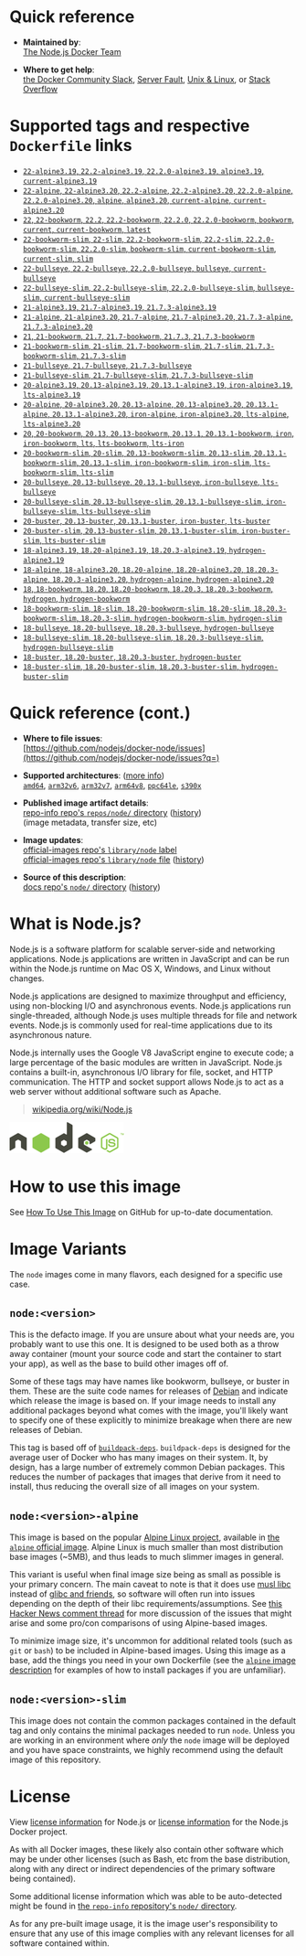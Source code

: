 <!--

********************************************************************************

WARNING:

    DO NOT EDIT "node/README.md"

    IT IS AUTO-GENERATED

    (from the other files in "node/" combined with a set of templates)

********************************************************************************

-->

# Quick reference

-	**Maintained by**:  
	[The Node.js Docker Team](https://github.com/nodejs/docker-node)

-	**Where to get help**:  
	[the Docker Community Slack](https://dockr.ly/comm-slack), [Server Fault](https://serverfault.com/help/on-topic), [Unix & Linux](https://unix.stackexchange.com/help/on-topic), or [Stack Overflow](https://stackoverflow.com/help/on-topic)

# Supported tags and respective `Dockerfile` links

-	[`22-alpine3.19`, `22.2-alpine3.19`, `22.2.0-alpine3.19`, `alpine3.19`, `current-alpine3.19`](https://github.com/nodejs/docker-node/blob/14ae63a78d5e38557a56822bd2b1094d038e52a4/22/alpine3.19/Dockerfile)
-	[`22-alpine`, `22-alpine3.20`, `22.2-alpine`, `22.2-alpine3.20`, `22.2.0-alpine`, `22.2.0-alpine3.20`, `alpine`, `alpine3.20`, `current-alpine`, `current-alpine3.20`](https://github.com/nodejs/docker-node/blob/1810f76d762c8b080ab6aec585d66fb0f7f1d4a9/22/alpine3.20/Dockerfile)
-	[`22`, `22-bookworm`, `22.2`, `22.2-bookworm`, `22.2.0`, `22.2.0-bookworm`, `bookworm`, `current`, `current-bookworm`, `latest`](https://github.com/nodejs/docker-node/blob/14ae63a78d5e38557a56822bd2b1094d038e52a4/22/bookworm/Dockerfile)
-	[`22-bookworm-slim`, `22-slim`, `22.2-bookworm-slim`, `22.2-slim`, `22.2.0-bookworm-slim`, `22.2.0-slim`, `bookworm-slim`, `current-bookworm-slim`, `current-slim`, `slim`](https://github.com/nodejs/docker-node/blob/14ae63a78d5e38557a56822bd2b1094d038e52a4/22/bookworm-slim/Dockerfile)
-	[`22-bullseye`, `22.2-bullseye`, `22.2.0-bullseye`, `bullseye`, `current-bullseye`](https://github.com/nodejs/docker-node/blob/14ae63a78d5e38557a56822bd2b1094d038e52a4/22/bullseye/Dockerfile)
-	[`22-bullseye-slim`, `22.2-bullseye-slim`, `22.2.0-bullseye-slim`, `bullseye-slim`, `current-bullseye-slim`](https://github.com/nodejs/docker-node/blob/14ae63a78d5e38557a56822bd2b1094d038e52a4/22/bullseye-slim/Dockerfile)
-	[`21-alpine3.19`, `21.7-alpine3.19`, `21.7.3-alpine3.19`](https://github.com/nodejs/docker-node/blob/17bf0838eaf9d32ba6280599e51fac5269d0dfb4/21/alpine3.19/Dockerfile)
-	[`21-alpine`, `21-alpine3.20`, `21.7-alpine`, `21.7-alpine3.20`, `21.7.3-alpine`, `21.7.3-alpine3.20`](https://github.com/nodejs/docker-node/blob/1810f76d762c8b080ab6aec585d66fb0f7f1d4a9/21/alpine3.20/Dockerfile)
-	[`21`, `21-bookworm`, `21.7`, `21.7-bookworm`, `21.7.3`, `21.7.3-bookworm`](https://github.com/nodejs/docker-node/blob/17bf0838eaf9d32ba6280599e51fac5269d0dfb4/21/bookworm/Dockerfile)
-	[`21-bookworm-slim`, `21-slim`, `21.7-bookworm-slim`, `21.7-slim`, `21.7.3-bookworm-slim`, `21.7.3-slim`](https://github.com/nodejs/docker-node/blob/17bf0838eaf9d32ba6280599e51fac5269d0dfb4/21/bookworm-slim/Dockerfile)
-	[`21-bullseye`, `21.7-bullseye`, `21.7.3-bullseye`](https://github.com/nodejs/docker-node/blob/17bf0838eaf9d32ba6280599e51fac5269d0dfb4/21/bullseye/Dockerfile)
-	[`21-bullseye-slim`, `21.7-bullseye-slim`, `21.7.3-bullseye-slim`](https://github.com/nodejs/docker-node/blob/17bf0838eaf9d32ba6280599e51fac5269d0dfb4/21/bullseye-slim/Dockerfile)
-	[`20-alpine3.19`, `20.13-alpine3.19`, `20.13.1-alpine3.19`, `iron-alpine3.19`, `lts-alpine3.19`](https://github.com/nodejs/docker-node/blob/375d663fe34b3e76ee41bff8bcac583da32fe0cb/20/alpine3.19/Dockerfile)
-	[`20-alpine`, `20-alpine3.20`, `20.13-alpine`, `20.13-alpine3.20`, `20.13.1-alpine`, `20.13.1-alpine3.20`, `iron-alpine`, `iron-alpine3.20`, `lts-alpine`, `lts-alpine3.20`](https://github.com/nodejs/docker-node/blob/1810f76d762c8b080ab6aec585d66fb0f7f1d4a9/20/alpine3.20/Dockerfile)
-	[`20`, `20-bookworm`, `20.13`, `20.13-bookworm`, `20.13.1`, `20.13.1-bookworm`, `iron`, `iron-bookworm`, `lts`, `lts-bookworm`, `lts-iron`](https://github.com/nodejs/docker-node/blob/375d663fe34b3e76ee41bff8bcac583da32fe0cb/20/bookworm/Dockerfile)
-	[`20-bookworm-slim`, `20-slim`, `20.13-bookworm-slim`, `20.13-slim`, `20.13.1-bookworm-slim`, `20.13.1-slim`, `iron-bookworm-slim`, `iron-slim`, `lts-bookworm-slim`, `lts-slim`](https://github.com/nodejs/docker-node/blob/375d663fe34b3e76ee41bff8bcac583da32fe0cb/20/bookworm-slim/Dockerfile)
-	[`20-bullseye`, `20.13-bullseye`, `20.13.1-bullseye`, `iron-bullseye`, `lts-bullseye`](https://github.com/nodejs/docker-node/blob/375d663fe34b3e76ee41bff8bcac583da32fe0cb/20/bullseye/Dockerfile)
-	[`20-bullseye-slim`, `20.13-bullseye-slim`, `20.13.1-bullseye-slim`, `iron-bullseye-slim`, `lts-bullseye-slim`](https://github.com/nodejs/docker-node/blob/375d663fe34b3e76ee41bff8bcac583da32fe0cb/20/bullseye-slim/Dockerfile)
-	[`20-buster`, `20.13-buster`, `20.13.1-buster`, `iron-buster`, `lts-buster`](https://github.com/nodejs/docker-node/blob/375d663fe34b3e76ee41bff8bcac583da32fe0cb/20/buster/Dockerfile)
-	[`20-buster-slim`, `20.13-buster-slim`, `20.13.1-buster-slim`, `iron-buster-slim`, `lts-buster-slim`](https://github.com/nodejs/docker-node/blob/375d663fe34b3e76ee41bff8bcac583da32fe0cb/20/buster-slim/Dockerfile)
-	[`18-alpine3.19`, `18.20-alpine3.19`, `18.20.3-alpine3.19`, `hydrogen-alpine3.19`](https://github.com/nodejs/docker-node/blob/d3965ef329265accff145164f06653216e416685/18/alpine3.19/Dockerfile)
-	[`18-alpine`, `18-alpine3.20`, `18.20-alpine`, `18.20-alpine3.20`, `18.20.3-alpine`, `18.20.3-alpine3.20`, `hydrogen-alpine`, `hydrogen-alpine3.20`](https://github.com/nodejs/docker-node/blob/1810f76d762c8b080ab6aec585d66fb0f7f1d4a9/18/alpine3.20/Dockerfile)
-	[`18`, `18-bookworm`, `18.20`, `18.20-bookworm`, `18.20.3`, `18.20.3-bookworm`, `hydrogen`, `hydrogen-bookworm`](https://github.com/nodejs/docker-node/blob/d3965ef329265accff145164f06653216e416685/18/bookworm/Dockerfile)
-	[`18-bookworm-slim`, `18-slim`, `18.20-bookworm-slim`, `18.20-slim`, `18.20.3-bookworm-slim`, `18.20.3-slim`, `hydrogen-bookworm-slim`, `hydrogen-slim`](https://github.com/nodejs/docker-node/blob/d3965ef329265accff145164f06653216e416685/18/bookworm-slim/Dockerfile)
-	[`18-bullseye`, `18.20-bullseye`, `18.20.3-bullseye`, `hydrogen-bullseye`](https://github.com/nodejs/docker-node/blob/d3965ef329265accff145164f06653216e416685/18/bullseye/Dockerfile)
-	[`18-bullseye-slim`, `18.20-bullseye-slim`, `18.20.3-bullseye-slim`, `hydrogen-bullseye-slim`](https://github.com/nodejs/docker-node/blob/d3965ef329265accff145164f06653216e416685/18/bullseye-slim/Dockerfile)
-	[`18-buster`, `18.20-buster`, `18.20.3-buster`, `hydrogen-buster`](https://github.com/nodejs/docker-node/blob/d3965ef329265accff145164f06653216e416685/18/buster/Dockerfile)
-	[`18-buster-slim`, `18.20-buster-slim`, `18.20.3-buster-slim`, `hydrogen-buster-slim`](https://github.com/nodejs/docker-node/blob/d3965ef329265accff145164f06653216e416685/18/buster-slim/Dockerfile)

# Quick reference (cont.)

-	**Where to file issues**:  
	[https://github.com/nodejs/docker-node/issues](https://github.com/nodejs/docker-node/issues?q=)

-	**Supported architectures**: ([more info](https://github.com/docker-library/official-images#architectures-other-than-amd64))  
	[`amd64`](https://hub.docker.com/r/amd64/node/), [`arm32v6`](https://hub.docker.com/r/arm32v6/node/), [`arm32v7`](https://hub.docker.com/r/arm32v7/node/), [`arm64v8`](https://hub.docker.com/r/arm64v8/node/), [`ppc64le`](https://hub.docker.com/r/ppc64le/node/), [`s390x`](https://hub.docker.com/r/s390x/node/)

-	**Published image artifact details**:  
	[repo-info repo's `repos/node/` directory](https://github.com/docker-library/repo-info/blob/master/repos/node) ([history](https://github.com/docker-library/repo-info/commits/master/repos/node))  
	(image metadata, transfer size, etc)

-	**Image updates**:  
	[official-images repo's `library/node` label](https://github.com/docker-library/official-images/issues?q=label%3Alibrary%2Fnode)  
	[official-images repo's `library/node` file](https://github.com/docker-library/official-images/blob/master/library/node) ([history](https://github.com/docker-library/official-images/commits/master/library/node))

-	**Source of this description**:  
	[docs repo's `node/` directory](https://github.com/docker-library/docs/tree/master/node) ([history](https://github.com/docker-library/docs/commits/master/node))

# What is Node.js?

Node.js is a software platform for scalable server-side and networking applications. Node.js applications are written in JavaScript and can be run within the Node.js runtime on Mac OS X, Windows, and Linux without changes.

Node.js applications are designed to maximize throughput and efficiency, using non-blocking I/O and asynchronous events. Node.js applications run single-threaded, although Node.js uses multiple threads for file and network events. Node.js is commonly used for real-time applications due to its asynchronous nature.

Node.js internally uses the Google V8 JavaScript engine to execute code; a large percentage of the basic modules are written in JavaScript. Node.js contains a built-in, asynchronous I/O library for file, socket, and HTTP communication. The HTTP and socket support allows Node.js to act as a web server without additional software such as Apache.

> [wikipedia.org/wiki/Node.js](https://en.wikipedia.org/wiki/Node.js)

![logo](https://raw.githubusercontent.com/docker-library/docs/01c12653951b2fe592c1f93a13b4e289ada0e3a1/node/logo.png)

# How to use this image

See [How To Use This Image](https://github.com/nodejs/docker-node/blob/master/README.md#how-to-use-this-image) on GitHub for up-to-date documentation.

# Image Variants

The `node` images come in many flavors, each designed for a specific use case.

## `node:<version>`

This is the defacto image. If you are unsure about what your needs are, you probably want to use this one. It is designed to be used both as a throw away container (mount your source code and start the container to start your app), as well as the base to build other images off of.

Some of these tags may have names like bookworm, bullseye, or buster in them. These are the suite code names for releases of [Debian](https://wiki.debian.org/DebianReleases) and indicate which release the image is based on. If your image needs to install any additional packages beyond what comes with the image, you'll likely want to specify one of these explicitly to minimize breakage when there are new releases of Debian.

This tag is based off of [`buildpack-deps`](https://hub.docker.com/_/buildpack-deps/). `buildpack-deps` is designed for the average user of Docker who has many images on their system. It, by design, has a large number of extremely common Debian packages. This reduces the number of packages that images that derive from it need to install, thus reducing the overall size of all images on your system.

## `node:<version>-alpine`

This image is based on the popular [Alpine Linux project](https://alpinelinux.org), available in [the `alpine` official image](https://hub.docker.com/_/alpine). Alpine Linux is much smaller than most distribution base images (~5MB), and thus leads to much slimmer images in general.

This variant is useful when final image size being as small as possible is your primary concern. The main caveat to note is that it does use [musl libc](https://musl.libc.org) instead of [glibc and friends](https://www.etalabs.net/compare_libcs.html), so software will often run into issues depending on the depth of their libc requirements/assumptions. See [this Hacker News comment thread](https://news.ycombinator.com/item?id=10782897) for more discussion of the issues that might arise and some pro/con comparisons of using Alpine-based images.

To minimize image size, it's uncommon for additional related tools (such as `git` or `bash`) to be included in Alpine-based images. Using this image as a base, add the things you need in your own Dockerfile (see the [`alpine` image description](https://hub.docker.com/_/alpine/) for examples of how to install packages if you are unfamiliar).

## `node:<version>-slim`

This image does not contain the common packages contained in the default tag and only contains the minimal packages needed to run `node`. Unless you are working in an environment where *only* the `node` image will be deployed and you have space constraints, we highly recommend using the default image of this repository.

# License

View [license information](https://github.com/nodejs/node/blob/master/LICENSE) for Node.js or [license information](https://github.com/nodejs/docker-node/blob/master/LICENSE) for the Node.js Docker project.

As with all Docker images, these likely also contain other software which may be under other licenses (such as Bash, etc from the base distribution, along with any direct or indirect dependencies of the primary software being contained).

Some additional license information which was able to be auto-detected might be found in [the `repo-info` repository's `node/` directory](https://github.com/docker-library/repo-info/tree/master/repos/node).

As for any pre-built image usage, it is the image user's responsibility to ensure that any use of this image complies with any relevant licenses for all software contained within.
